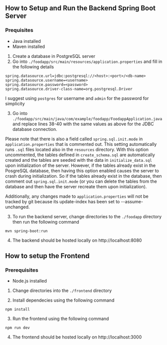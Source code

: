 
## How to Setup and Run the Backend Spring Boot Server

### Prequisites
- Java installed
- Maven installed

1. Create a database in PostgreSQL server
2. Go into `./foodapp/src/main/resources/application.properties` and fill in the following details
```
spring.datasource.url=jdbc:postgresql://<host>:<port>/<db-name>
spring.datasource.username=<username>
spring.datasource.password=<password>
spring.datasource.driver-class-name=org.postgresql.Driver
```

I suggest using `postgres` for username and `admin` for the password for simplicity

3. Go into `./foodapp/src/main/java/com/example/foodapp/FoodappApplication.java` and replace lines 38-40 with the same values as above for the JDBC database connection. 

Please note that there is also a field called `spring.sql.init.mode` in `application.properties` that is commented out. This setting automatically runs `.sql` files located also in the `resources` directory. With this option uncommented, the tables defined in `create_schema.sql` are automatically created and the tables are seeded with the data in `initialize_data.sql` upon initialization of the server. However, if the tables already exist in the PosgreSQL database, then having this option enabled causes the server to crash during initialization. So if the tables already exist in the database, then comment out `spring.sql.init.mode` (or you can delete the tables from the database and then have the server recreate them upon initialization).

Additionally, any changes made to `application.properties` will not be tracked by git because its update-index has been set to --assume-unchanged.

3. To run the backend server, change directories to the `./foodapp` directory then run the following command
```
mvn spring-boot:run
```

4. The backend should be hosted locally on http://localhost:8080


## How to setup the Frontend
### Prerequisites
- Node.js installed

1. Change directories into the `./frontend` directory

2. Install dependecies using the following command
```
npm install
```

3. Run the frontend using the following command
```
npm run dev
```

4. The frontend should be hosted locally on http://localhost:3000